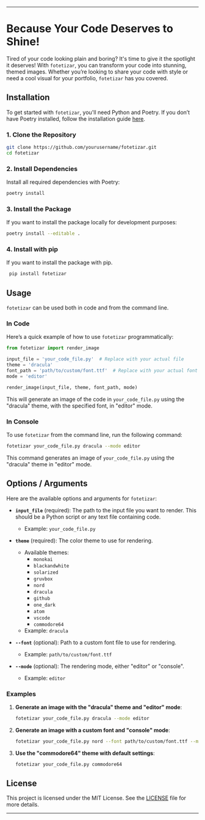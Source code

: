 
---

# Because Your Code Deserves to Shine!

Tired of your code looking plain and boring? It's time to give it the spotlight it deserves! With `fotetizar`, you can transform your code into stunning, themed images. Whether you’re looking to share your code with style or need a cool visual for your portfolio, `fotetizar` has you covered.

## Installation

To get started with `fotetizar`, you'll need Python and Poetry. If you don’t have Poetry installed, follow the installation guide [here](https://python-poetry.org/docs/#installation).

### 1. **Clone the Repository**

   ```bash
   git clone https://github.com/yourusername/fotetizar.git
   cd fotetizar
   ```

### 2. **Install Dependencies**

   Install all required dependencies with Poetry:

   ```bash
   poetry install
   ```

### 3. **Install the Package**

   If you want to install the package locally for development purposes:

   ```bash
   poetry install --editable .
   ```
### 4. **Install with pip**

   If you want to install the package with pip. 

   ```bash
    pip install fotetizar
   ```
## Usage

`fotetizar` can be used both in code and from the command line.

### In Code

Here’s a quick example of how to use `fotetizar` programmatically:

```python
from fotetizar import render_image

input_file = 'your_code_file.py'  # Replace with your actual file
theme = 'dracula'
font_path = 'path/to/custom/font.ttf'  # Replace with your actual font path
mode = 'editor'

render_image(input_file, theme, font_path, mode)
```

This will generate an image of the code in `your_code_file.py` using the "dracula" theme, with the specified font, in "editor" mode.

### In Console

To use `fotetizar` from the command line, run the following command:

```bash
fotetizar your_code_file.py dracula --mode editor
```

This command generates an image of `your_code_file.py` using the "dracula" theme in "editor" mode.

## Options / Arguments

Here are the available options and arguments for `fotetizar`:

- **`input_file`** (required): The path to the input file you want to render. This should be a Python script or any text file containing code.
  - Example: `your_code_file.py`

- **`theme`** (required): The color theme to use for rendering.
  - Available themes:
    - `monokai`
    - `blackandwhite`
    - `solarized`
    - `gruvbox`
    - `nord`
    - `dracula`
    - `github`
    - `one_dark`
    - `atom`
    - `vscode`
    - `commodore64`
  - Example: `dracula`

- **`--font`** (optional): Path to a custom font file to use for rendering.
  - Example: `path/to/custom/font.ttf`

- **`--mode`** (optional): The rendering mode, either "editor" or "console".
  - Example: `editor`

### Examples

1. **Generate an image with the "dracula" theme and "editor" mode**:

   ```bash
   fotetizar your_code_file.py dracula --mode editor
   ```

2. **Generate an image with a custom font and "console" mode**:

   ```bash
   fotetizar your_code_file.py nord --font path/to/custom/font.ttf --mode console
   ```

3. **Use the "commodore64" theme with default settings**:

   ```bash
   fotetizar your_code_file.py commodore64
   ```

## License

This project is licensed under the MIT License. See the [LICENSE](LICENSE) file for more details.

---

